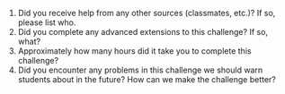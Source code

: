 1. Did you receive help from any other sources (classmates, etc.)? If so, please list who.
2. Did you complete any advanced extensions to this challenge? If so, what?
3. Approximately how many hours did it take you to complete this challenge?
4. Did you encounter any problems in this challenge we should warn students about in the future? How can we make the challenge better?
